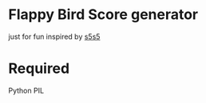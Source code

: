 Flappy Bird Score generator
==============
just for fun
inspired by [s5s5](https://github.com/s5s5/FlappyBirdScore)
  

Required
================
Python PIL

